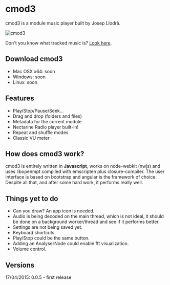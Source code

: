 # cmod3

cmod3 is a module music player built by Josep Llodrà.

![cmod3](https://raw.githubusercontent.com/jllodra/cmod3/master/screenshot.png "cmod3")

Don't you know what tracked music is? [Look here](http://en.wikipedia.org/wiki/Music_tracker).

## Download cmod3

* Mac OSX x64: soon
* Windows: soon
* Linux: soon


## Features

* Play/Stop/Pause/Seek...
* Drag and drop (folders and files)
* Metadata for the current module
* Nectarine Radio player built-in!
* Repeat and shuffle modes
* Classic VU meter

## How does cmod3 work?

cmod3 is entirely written in **Javascript**, works on node-webkit (nwjs) and uses libopenmpt compiled with emscripten plus closure-compiler. The user interface is based on bootstrap and angular is the framework of choice. Despite all that, and after some hard work, it performs really well.

## Things yet to do

* Can you draw? An app icon is needed.
* Audio is being decoded on the main thread, which is not ideal, it should be done on a background worker/thread and see if it performs better.
* Settings are not being saved yet.
* Keyboard shortcuts.
* Play/Stop could be the same button.
* Adding an AnalyserNode could enable fft visualization.
* Volume control.

## Versions

17/04/2015: 0.0.5 - first release


